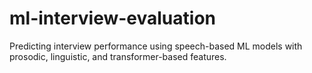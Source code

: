 # ml-interview-evaluation
Predicting interview performance using speech-based ML models with prosodic, linguistic, and transformer-based features.
